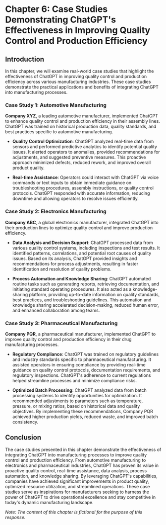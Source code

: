 Chapter 6: Case Studies Demonstrating ChatGPT's Effectiveness in Improving Quality Control and Production Efficiency
====================================================================================================================

Introduction
------------

In this chapter, we will examine real-world case studies that highlight the effectiveness of ChatGPT in improving quality control and production efficiency across various manufacturing industries. These case studies demonstrate the practical applications and benefits of integrating ChatGPT into manufacturing processes.

### Case Study 1: Automotive Manufacturing

**Company XYZ**, a leading automotive manufacturer, implemented ChatGPT to enhance quality control and production efficiency in their assembly lines. ChatGPT was trained on historical production data, quality standards, and best practices specific to automotive manufacturing.

* **Quality Control Optimization**: ChatGPT analyzed real-time data from sensors and performed predictive analytics to identify potential quality issues. It alerted operators to anomalies, provided recommendations for adjustments, and suggested preventive measures. This proactive approach minimized defects, reduced rework, and improved overall product quality.

* **Real-time Assistance**: Operators could interact with ChatGPT via voice commands or text inputs to obtain immediate guidance on troubleshooting procedures, assembly instructions, or quality control protocols. ChatGPT responded with accurate information, reducing downtime and allowing operators to resolve issues efficiently.

### Case Study 2: Electronics Manufacturing

**Company ABC**, a global electronics manufacturer, integrated ChatGPT into their production lines to optimize quality control and improve production efficiency.

* **Data Analysis and Decision Support**: ChatGPT processed data from various quality control systems, including inspections and test results. It identified patterns, correlations, and potential root causes of quality issues. Based on its analysis, ChatGPT provided insights and recommendations for process adjustments, resulting in faster identification and resolution of quality problems.

* **Process Automation and Knowledge Sharing**: ChatGPT automated routine tasks such as generating reports, retrieving documentation, and initiating standard operating procedures. It also acted as a knowledge-sharing platform, providing up-to-date information on quality standards, best practices, and troubleshooting guidelines. This automation and knowledge sharing accelerated decision-making, reduced human error, and enhanced collaboration among teams.

### Case Study 3: Pharmaceutical Manufacturing

**Company PQR**, a pharmaceutical manufacturer, implemented ChatGPT to improve quality control and production efficiency in their drug manufacturing processes.

* **Regulatory Compliance**: ChatGPT was trained on regulatory guidelines and industry standards specific to pharmaceutical manufacturing. It assisted operators in ensuring compliance by providing real-time guidance on quality control protocols, documentation requirements, and regulatory inspections. ChatGPT's adherence to current regulations helped streamline processes and minimize compliance risks.

* **Optimized Batch Processing**: ChatGPT analyzed data from batch processing systems to identify opportunities for optimization. It recommended adjustments to parameters such as temperature, pressure, or mixing ratios, based on historical data and quality objectives. By implementing these recommendations, Company PQR achieved higher production yields, reduced waste, and improved batch consistency.

Conclusion
----------

The case studies presented in this chapter demonstrate the effectiveness of integrating ChatGPT into manufacturing processes to improve quality control and production efficiency. From automotive manufacturing to electronics and pharmaceutical industries, ChatGPT has proven its value in proactive quality control, real-time assistance, data analysis, process automation, and knowledge sharing. By leveraging ChatGPT's capabilities, companies have achieved significant improvements in product quality, optimized resource utilization, and streamlined operations. These case studies serve as inspirations for manufacturers seeking to harness the power of ChatGPT to drive operational excellence and stay competitive in today's dynamic manufacturing landscape.

*Note: The content of this chapter is fictional for the purpose of this response.*
